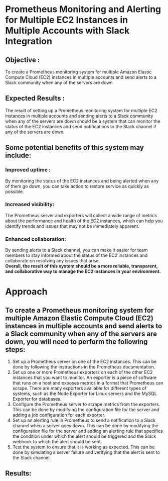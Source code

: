 # Prometheus Monitoring and Alerting for Multiple EC2 Instances in Multiple Accounts with Slack Integration

## Objective :
To create a Prometheus monitoring system for multiple Amazon Elastic Compute Cloud (EC2) instances in multiple accounts and send alerts to a Slack community when any of the servers are down

## Expected Results : 
The result of setting up a Prometheus monitoring system for multiple EC2 instances in multiple accounts and sending alerts to a Slack community when any of the servers are down should be a system that can monitor the status of the EC2 instances and send notifications to the Slack channel if any of the servers are down.

## Some potential benefits of this system may include: 
### Improved uptime :
By monitoring the status of the EC2 instances and being alerted when any of them go down, you can take action to restore service as quickly as possible. 
### Increased visibility:
The Prometheus server and exporters will collect a wide range of metrics about the performance and health of the EC2 instances, which can help you identify trends and issues that may not be immediately apparent. 
### Enhanced collaboration:
By sending alerts to a Slack channel, you can make it easier for team members to stay informed about the status of the EC2 instances and collaborate on resolving any issues that arise. 
<br>**Overall, the result of this system should be a more reliable, transparent, and collaborative way to manage the EC2 instances in your environment.**<br/>
# Approach
## To create a Prometheus monitoring system for multiple Amazon Elastic Compute Cloud (EC2) instances in multiple accounts and send alerts to a Slack community when any of the servers are down, you will need to perform the following steps:
1. Set up a Prometheus server on one of the EC2 instances. This can be done by following the instructions in the Prometheus documentation.
2. Set up one or more Prometheus exporters on each of the other EC2 instances that you want to monitor. An exporter is a piece of software that runs on a host and exposes metrics in a format that Prometheus can scrape. There are many exporters available for different types of systems, such as the Node Exporter for Linux servers and the MySQL Exporter for databases.
3. Configure the Prometheus server to scrape metrics from the exporters. This can be done by modifying the configuration file for the server and adding a job configuration for each exporter.
4. Set up an alerting rule in Prometheus to send a notification to a Slack channel when a server goes down. This can be done by modifying the configuration file for the server and adding an alerting rule that specifies the condition under which the alert should be triggered and the Slack webhook to which the alert should be sent.
5. Test the system to ensure that it is working as expected. This can be done by simulating a server failure and verifying that the alert is sent to the Slack channel.
## Results:
